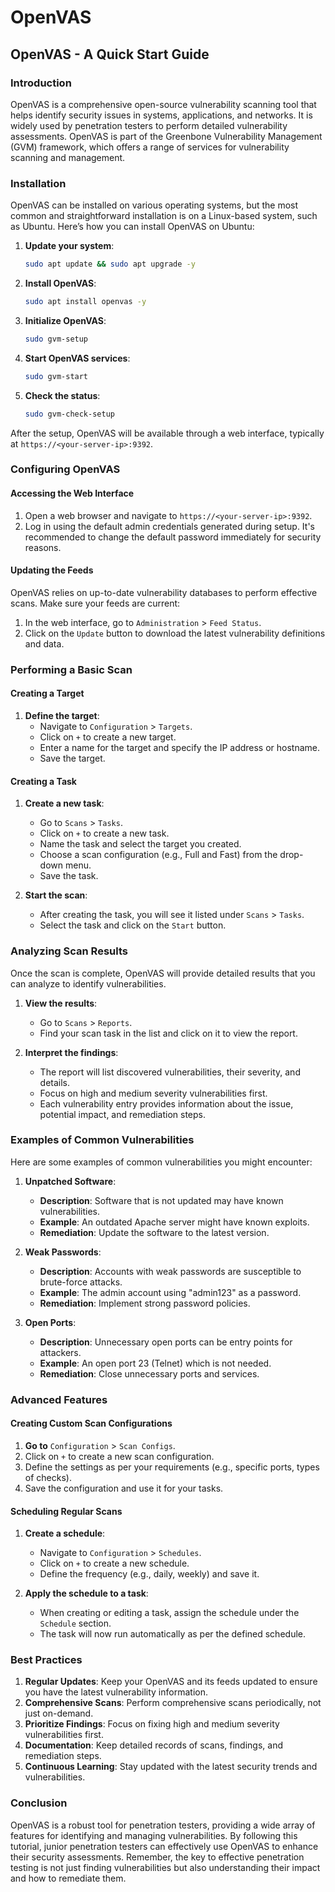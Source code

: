 # OpenVAS

## OpenVAS - A Quick Start Guide

### Introduction

OpenVAS is a comprehensive open-source vulnerability scanning tool that helps identify security issues in systems, applications, and networks. It is widely used by penetration testers to perform detailed vulnerability assessments. OpenVAS is part of the Greenbone Vulnerability Management (GVM) framework, which offers a range of services for vulnerability scanning and management.

### Installation

OpenVAS can be installed on various operating systems, but the most common and straightforward installation is on a Linux-based system, such as Ubuntu. Here’s how you can install OpenVAS on Ubuntu:

1. **Update your system**:
    ```bash
    sudo apt update && sudo apt upgrade -y
    ```

2. **Install OpenVAS**:
    ```bash
    sudo apt install openvas -y
    ```

3. **Initialize OpenVAS**:
    ```bash
    sudo gvm-setup
    ```

4. **Start OpenVAS services**:
    ```bash
    sudo gvm-start
    ```

5. **Check the status**:
    ```bash
    sudo gvm-check-setup
    ```

After the setup, OpenVAS will be available through a web interface, typically at `https://<your-server-ip>:9392`.

### Configuring OpenVAS

#### Accessing the Web Interface

1. Open a web browser and navigate to `https://<your-server-ip>:9392`.
2. Log in using the default admin credentials generated during setup. It's recommended to change the default password immediately for security reasons.

#### Updating the Feeds

OpenVAS relies on up-to-date vulnerability databases to perform effective scans. Make sure your feeds are current:

1. In the web interface, go to `Administration` > `Feed Status`.
2. Click on the `Update` button to download the latest vulnerability definitions and data.

### Performing a Basic Scan

#### Creating a Target

1. **Define the target**:
    - Navigate to `Configuration` > `Targets`.
    - Click on `+` to create a new target.
    - Enter a name for the target and specify the IP address or hostname.
    - Save the target.

#### Creating a Task

1. **Create a new task**:
    - Go to `Scans` > `Tasks`.
    - Click on `+` to create a new task.
    - Name the task and select the target you created.
    - Choose a scan configuration (e.g., Full and Fast) from the drop-down menu.
    - Save the task.

2. **Start the scan**:
    - After creating the task, you will see it listed under `Scans` > `Tasks`.
    - Select the task and click on the `Start` button.

### Analyzing Scan Results

Once the scan is complete, OpenVAS will provide detailed results that you can analyze to identify vulnerabilities.

1. **View the results**:
    - Go to `Scans` > `Reports`.
    - Find your scan task in the list and click on it to view the report.

2. **Interpret the findings**:
    - The report will list discovered vulnerabilities, their severity, and details.
    - Focus on high and medium severity vulnerabilities first.
    - Each vulnerability entry provides information about the issue, potential impact, and remediation steps.

### Examples of Common Vulnerabilities

Here are some examples of common vulnerabilities you might encounter:

1. **Unpatched Software**:
    - **Description**: Software that is not updated may have known vulnerabilities.
    - **Example**: An outdated Apache server might have known exploits.
    - **Remediation**: Update the software to the latest version.

2. **Weak Passwords**:
    - **Description**: Accounts with weak passwords are susceptible to brute-force attacks.
    - **Example**: The admin account using "admin123" as a password.
    - **Remediation**: Implement strong password policies.

3. **Open Ports**:
    - **Description**: Unnecessary open ports can be entry points for attackers.
    - **Example**: An open port 23 (Telnet) which is not needed.
    - **Remediation**: Close unnecessary ports and services.

### Advanced Features

#### Creating Custom Scan Configurations

1. **Go to** `Configuration` > `Scan Configs`.
2. Click on `+` to create a new scan configuration.
3. Define the settings as per your requirements (e.g., specific ports, types of checks).
4. Save the configuration and use it for your tasks.

#### Scheduling Regular Scans

1. **Create a schedule**:
    - Navigate to `Configuration` > `Schedules`.
    - Click on `+` to create a new schedule.
    - Define the frequency (e.g., daily, weekly) and save it.

2. **Apply the schedule to a task**:
    - When creating or editing a task, assign the schedule under the `Schedule` section.
    - The task will now run automatically as per the defined schedule.

### Best Practices

1. **Regular Updates**: Keep your OpenVAS and its feeds updated to ensure you have the latest vulnerability information.
2. **Comprehensive Scans**: Perform comprehensive scans periodically, not just on-demand.
3. **Prioritize Findings**: Focus on fixing high and medium severity vulnerabilities first.
4. **Documentation**: Keep detailed records of scans, findings, and remediation steps.
5. **Continuous Learning**: Stay updated with the latest security trends and vulnerabilities.

### Conclusion

OpenVAS is a robust tool for penetration testers, providing a wide array of features for identifying and managing vulnerabilities. By following this tutorial, junior penetration testers can effectively use OpenVAS to enhance their security assessments. Remember, the key to effective penetration testing is not just finding vulnerabilities but also understanding their impact and how to remediate them.